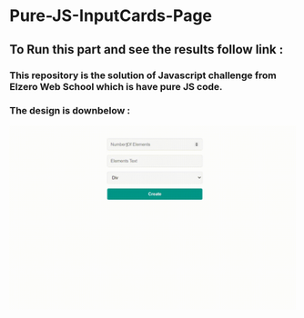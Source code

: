 # Pure-JS-InputCards-Page

## To Run this part and see the results follow link : <br />

### This repository is the solution of Javascript challenge from Elzero Web School which is have pure JS code.

### The design is downbelow : 
![Design preview for the First task](./create-elements.gif)
